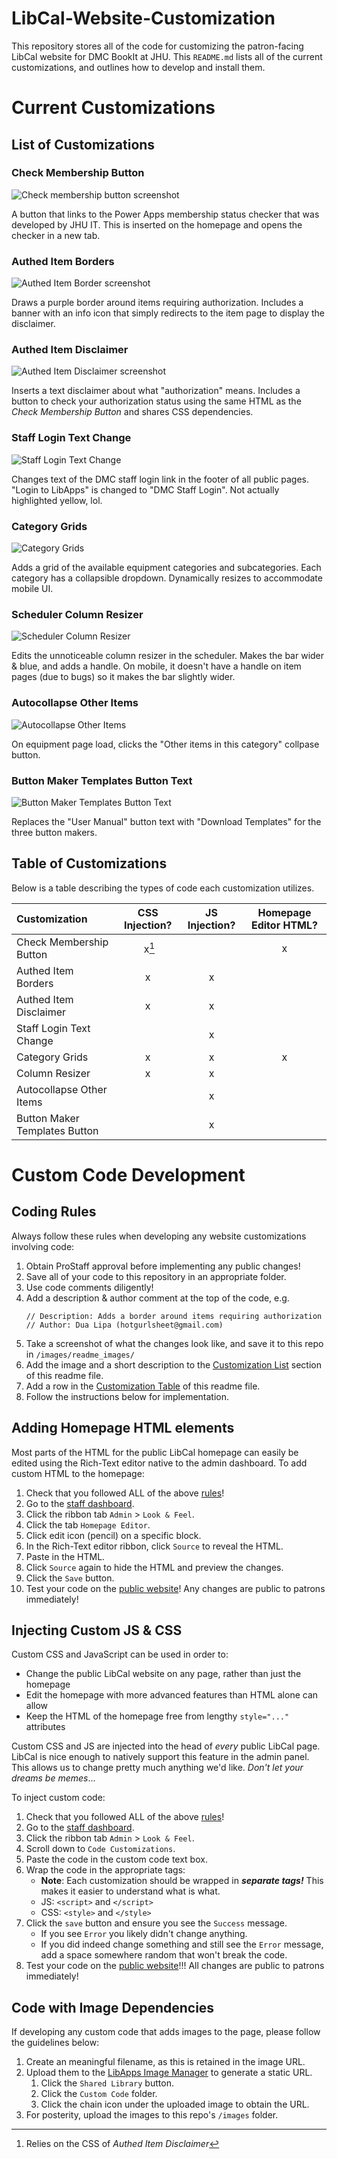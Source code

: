 # LibCal-Website-Customization

This repository stores all of the code for customizing the patron-facing LibCal website for DMC BookIt at JHU. This `README.md` lists all of the current customizations, and outlines how to develop and install them.

# Current Customizations

## List of Customizations

### Check Membership Button

![Check membership button screenshot](images/readme_images/membership-button.png)

A button that links to the Power Apps membership status checker that was developed by JHU IT. This is inserted on the homepage and opens the checker in a new tab.

### Authed Item Borders

![Authed Item Border screenshot](images/readme_images/authed-item-borders.png)

Draws a purple border around items requiring authorization. Includes a banner with an info icon that simply redirects to the item page to display the disclaimer.

### Authed Item Disclaimer

![Authed Item Disclaimer screenshot](images/readme_images/authed-item-disclaimer.png)

Inserts a text disclaimer about what "authorization" means. Includes a button to check your authorization status using the same HTML as the *Check Membership Button* and shares CSS dependencies.

### Staff Login Text Change

![Staff Login Text Change](images/readme_images/dmc-staff-login.png)

Changes text of the DMC staff login link in the footer of all public pages. "Login to LibApps" is changed to "DMC Staff Login". Not actually highlighted yellow, lol.

### Category Grids

![Category Grids](images/readme_images/category-grids.png)

Adds a grid of the available equipment categories and subcategories. Each category has a collapsible dropdown. Dynamically resizes to accommodate mobile UI.

### Scheduler Column Resizer

![Scheduler Column Resizer](images/readme_images/scheduler-column-resizer.png)

Edits the unnoticeable column resizer in the scheduler. Makes the bar wider & blue, and adds a handle. On mobile, it doesn't have a handle on item pages (due to bugs) so it makes the bar slightly wider.

### Autocollapse Other Items

![Autocollapse Other Items](images/readme_images/autocollapse-other-items.png)

On equipment page load, clicks the "Other items in this category" collpase button.

### Button Maker Templates Button Text

![Button Maker Templates Button Text](images/readme_images/buttonMakerTemplatesButton.png)

Replaces the "User Manual" button text with "Download Templates" for the three button makers.

## Table of Customizations

Below is a table describing the types of code each customization utilizes.

| Customization                 | CSS Injection? | JS Injection? | Homepage Editor HTML? |
| :---------------------------- | :------------: | :-----------: | :-------------------: |
| Check Membership Button       |  &nbsp;x[^1]  |              |           x           |
| Authed Item Borders           |       x       |       x       |                      |
| Authed Item Disclaimer        |       x       |       x       |                      |
| Staff Login Text Change       |                |       x       |                      |
| Category Grids                |       x       |       x       |           x           |
| Column Resizer                |       x       |       x       |                      |
| Autocollapse Other Items      |                |       x       |                      |
| Button Maker Templates Button |                |       x       |                      |

# Custom Code Development

## Coding Rules

Always follow these rules when developing any website customizations involving code:

1. Obtain ProStaff approval before implementing any public changes!
2. Save all of your code to this repository in an appropriate folder.
3. Use code comments diligently!
4. Add a description & author comment at the top of the code, e.g.
   ```
   // Description: Adds a border around items requiring authorization
   // Author: Dua Lipa (hotgurlsheet@gmail.com)
   ```
5. Take a screenshot of what the changes look like, and save it to this repo in  `/images/readme_images/`
6. Add the image and a short description to the [Customization List](#List-of-Customizations "Jump to list") section of this readme file.
7. Add a row in the [Customization Table](#Table-of-Customizations "Jump to table") of this readme file.
8. Follow the instructions below for implementation.

## Adding Homepage HTML elements

Most parts of the HTML for the public LibCal homepage can easily be edited using the Rich-Text editor native to the admin dashboard. To add custom HTML to the homepage:

1. Check that you followed ALL of the above [rules](#coding-rules "Jump to rules")!
2. Go to the [staff dashboard](https://jhu-dmc.libapps.com/libapps/login.php?site_id=23671&target= "Go to dashboard").
3. Click the ribbon tab `Admin` > `Look & Feel`.
4. Click the tab `Homepage Editor`.
5. Click edit icon (pencil) on a specific block.
6. In the Rich-Text editor ribbon, click `Source` to reveal the HTML.
7. Paste in the HTML.
8. Click `Source` again to hide the HTML and preview the changes.
9. Click the `Save` button.
10. Test your code on the [public website](https://bookit.dmc.jhu.edu/ "Go to public website")! Any changes are public to patrons immediately!

## Injecting Custom JS & CSS

Custom CSS and JavaScript can be used in order to:

* Change the public LibCal website on any page, rather than just the homepage
* Edit the homepage with more advanced features than HTML alone can allow
* Keep the HTML of the homepage free from lengthy `style="..."` attributes

Custom CSS and JS are injected into the head of *every* public LibCal page. LibCal is nice enough to natively support this feature in the admin panel. This allows us to change pretty much anything we'd like. *Don't let your dreams be memes*...

To inject custom code:

1. Check that you followed ALL of the above [rules](#coding-rules "Jump to rules")!
2. Go to the [staff dashboard](https://jhu-dmc.libapps.com/libapps/login.php?site_id=23671&target= "Go to dashboard").
3. Click the ribbon tab `Admin` > `Look & Feel`.
4. Scroll down to `Code Customizations`.
5. Paste the code in the custom code text box.
6. Wrap the code in the appropriate tags:
   - **Note**: Each customization should be wrapped in ***separate tags!*** This makes it easier to understand what is what.
   - JS:  `<script>`  and  `</script>`
   - CSS:  `<style>` and `</style>`
7. Click the `save` button and ensure you see the `Success` message.
   - If you see `Error` you likely didn't change anything.
   - If you did indeed change something and still see the `Error` message, add a space somewhere random that won't break the code.
8. Test your code on the [public website](https://bookit.dmc.jhu.edu/ "Go to public website")!!! All changes are public to patrons immediately!

## Code with Image Dependencies

If developing any custom code that adds images to the page, please follow the guidelines below:

1. Create an meaningful filename, as this is retained in the image URL.
2. Upload them to the [LibApps Image Manager](https://jhu-dmc.libapps.com/libapps/image_manager "Go to LibApps") to generate a static URL.
   1. Click the `Shared Library` button.
   2. Click the `Custom Code` folder.
   3. Click the chain icon under the uploaded image to obtain the URL.
3. For posterity, upload the images to this repo's `/images` folder.

[^1]: Relies on the CSS of *Authed Item Disclaimer*
